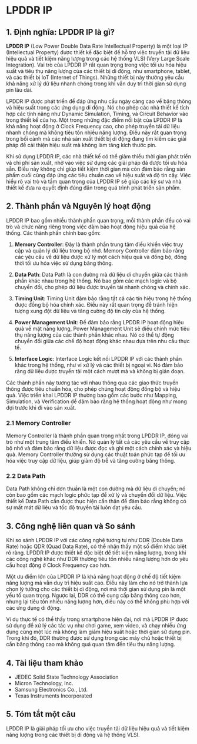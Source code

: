 # LPDDR IP

## 1. Định nghĩa: **LPDDR IP** là gì?
**LPDDR IP** (Low Power Double Data Rate Intellectual Property) là một loại IP (Intellectual Property) được thiết kế đặc biệt để hỗ trợ việc truyền tải dữ liệu hiệu quả và tiết kiệm năng lượng trong các hệ thống VLSI (Very Large Scale Integration). Vai trò của LPDDR IP rất quan trọng trong việc tối ưu hóa hiệu suất và tiêu thụ năng lượng của các thiết bị di động, như smartphone, tablet, và các thiết bị IoT (Internet of Things). Những thiết bị này thường yêu cầu khả năng xử lý dữ liệu nhanh chóng trong khi vẫn duy trì thời gian sử dụng pin lâu dài.

LPDDR IP được phát triển để đáp ứng nhu cầu ngày càng cao về băng thông và hiệu suất trong các ứng dụng di động. Nó cho phép các nhà thiết kế tích hợp các tính năng như Dynamic Simulation, Timing, và Circuit Behavior vào trong thiết kế của họ. Một trong những đặc điểm nổi bật của LPDDR IP là khả năng hoạt động ở Clock Frequency cao, cho phép truyền tải dữ liệu nhanh chóng mà không tiêu tốn nhiều năng lượng. Điều này rất quan trọng trong bối cảnh mà các nhà sản xuất thiết bị di động đang tìm kiếm các giải pháp để cải thiện hiệu suất mà không làm tăng kích thước pin.

Khi sử dụng LPDDR IP, các nhà thiết kế có thể giảm thiểu thời gian phát triển và chi phí sản xuất, nhờ vào việc sử dụng các giải pháp đã được tối ưu hóa sẵn. Điều này không chỉ giúp tiết kiệm thời gian mà còn đảm bảo rằng sản phẩm cuối cùng đáp ứng các tiêu chuẩn cao về hiệu suất và độ tin cậy. Việc hiểu rõ vai trò và tầm quan trọng của LPDDR IP sẽ giúp các kỹ sư và nhà thiết kế đưa ra quyết định đúng đắn trong quá trình phát triển sản phẩm.

## 2. Thành phần và Nguyên lý hoạt động
LPDDR IP bao gồm nhiều thành phần quan trọng, mỗi thành phần đều có vai trò và chức năng riêng trong việc đảm bảo hoạt động hiệu quả của hệ thống. Các thành phần chính bao gồm:

1. **Memory Controller**: Đây là thành phần trung tâm điều khiển việc truy cập và quản lý dữ liệu trong bộ nhớ. Memory Controller đảm bảo rằng các yêu cầu về dữ liệu được xử lý một cách hiệu quả và đồng bộ, đồng thời tối ưu hóa việc sử dụng băng thông.

2. **Data Path**: Data Path là con đường mà dữ liệu di chuyển giữa các thành phần khác nhau trong hệ thống. Nó bao gồm các mạch logic và bộ chuyển đổi, cho phép dữ liệu được truyền tải nhanh chóng và chính xác.

3. **Timing Unit**: Timing Unit đảm bảo rằng tất cả các tín hiệu trong hệ thống được đồng bộ hóa chính xác. Điều này rất quan trọng để tránh hiện tượng xung đột dữ liệu và tăng cường độ tin cậy của hệ thống.

4. **Power Management Unit**: Để đảm bảo rằng LPDDR IP hoạt động hiệu quả về mặt năng lượng, Power Management Unit sẽ điều chỉnh mức tiêu thụ năng lượng của các thành phần khác nhau. Nó có thể tự động chuyển đổi giữa các chế độ hoạt động khác nhau dựa trên nhu cầu thực tế.

5. **Interface Logic**: Interface Logic kết nối LPDDR IP với các thành phần khác trong hệ thống, như vi xử lý và các thiết bị ngoại vi. Nó đảm bảo rằng dữ liệu được truyền tải một cách mượt mà và không bị gián đoạn.

Các thành phần này tương tác với nhau thông qua các giao thức truyền thông được tiêu chuẩn hóa, cho phép chúng hoạt động đồng bộ và hiệu quả. Việc triển khai LPDDR IP thường bao gồm các bước như Mapping, Simulation, và Verification để đảm bảo rằng hệ thống hoạt động như mong đợi trước khi đi vào sản xuất.

### 2.1 Memory Controller
Memory Controller là thành phần quan trọng nhất trong LPDDR IP, đóng vai trò như một trung tâm điều khiển. Nó quản lý tất cả các yêu cầu về truy cập bộ nhớ và đảm bảo rằng dữ liệu được đọc và ghi một cách chính xác và hiệu quả. Memory Controller thường sử dụng các thuật toán phức tạp để tối ưu hóa việc truy cập dữ liệu, giúp giảm độ trễ và tăng cường băng thông.

### 2.2 Data Path
Data Path không chỉ đơn thuần là một con đường mà dữ liệu di chuyển; nó còn bao gồm các mạch logic phức tạp để xử lý và chuyển đổi dữ liệu. Việc thiết kế Data Path cần được thực hiện cẩn thận để đảm bảo rằng không có sự mất mát dữ liệu và tốc độ truyền tải luôn đạt yêu cầu.

## 3. Công nghệ liên quan và So sánh
Khi so sánh LPDDR IP với các công nghệ tương tự như DDR (Double Data Rate) hoặc QDR (Quad Data Rate), có thể nhận thấy một số điểm khác biệt rõ ràng. LPDDR IP được thiết kế đặc biệt để tiết kiệm năng lượng, trong khi các công nghệ khác như DDR thường tiêu tốn nhiều năng lượng hơn do yêu cầu hoạt động ở Clock Frequency cao hơn.

Một ưu điểm lớn của LPDDR IP là khả năng hoạt động ở chế độ tiết kiệm năng lượng mà vẫn duy trì hiệu suất cao. Điều này làm cho nó trở thành lựa chọn lý tưởng cho các thiết bị di động, nơi mà thời gian sử dụng pin là một yếu tố quan trọng. Ngược lại, DDR có thể cung cấp băng thông cao hơn, nhưng lại tiêu tốn nhiều năng lượng hơn, điều này có thể không phù hợp với các ứng dụng di động.

Ví dụ thực tế có thể thấy trong smartphone hiện đại, nơi mà LPDDR IP được sử dụng để xử lý các tác vụ như chơi game, xem video, và chạy nhiều ứng dụng cùng một lúc mà không làm giảm hiệu suất hoặc thời gian sử dụng pin. Trong khi đó, DDR thường được sử dụng trong các máy chủ hoặc thiết bị cần băng thông cao mà không quá quan tâm đến tiêu thụ năng lượng.

## 4. Tài liệu tham khảo
- JEDEC Solid State Technology Association
- Micron Technology, Inc.
- Samsung Electronics Co., Ltd.
- Texas Instruments Incorporated

## 5. Tóm tắt một câu
LPDDR IP là giải pháp tối ưu cho việc truyền tải dữ liệu hiệu quả và tiết kiệm năng lượng trong các thiết bị di động và hệ thống VLSI.